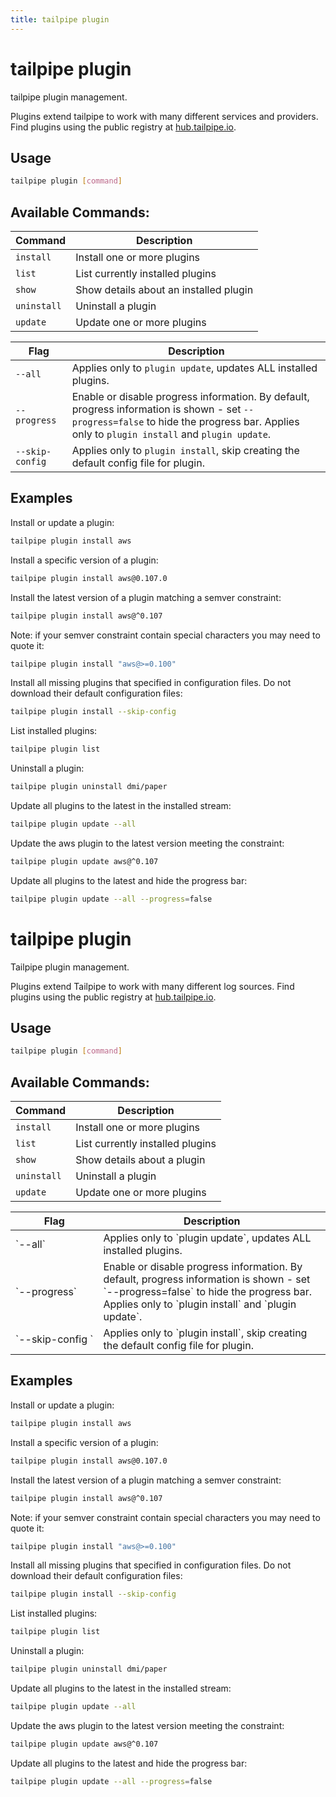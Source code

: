 ```yaml
---
title: tailpipe plugin
---
```


# tailpipe plugin
tailpipe plugin management.

Plugins extend tailpipe to work with many different services and providers. Find plugins using the public registry at [hub.tailpipe.io](https://hub.tailpipe.io).


## Usage
```bash
tailpipe plugin [command]
```

## Available Commands:

| Command | Description
|-|-
| `install`     | Install one or more plugins
| `list`        | List currently installed plugins
| `show`        | Show details about an installed plugin
| `uninstall`   | Uninstall a plugin
| `update`     | Update one or more plugins

| Flag | Description
|--|--
| `--all`            | Applies only to `plugin update`, updates ALL installed plugins. 
| `--progress`       | Enable or disable progress information. By default, progress information is shown - set `--progress=false` to hide the progress bar. Applies only to `plugin install` and `plugin update`. 
| `--skip-config`    | Applies only to `plugin install`, skip creating the default config file for plugin. 


## Examples

Install or update a plugin:
```bash
tailpipe plugin install aws
```

Install a specific version of a plugin:
```bash
tailpipe plugin install aws@0.107.0
```

Install the latest version of a plugin matching a semver constraint:
```bash
tailpipe plugin install aws@^0.107
```

Note: if your semver constraint contain special characters you may need to quote it:
```bash
tailpipe plugin install "aws@>=0.100"
```

Install all missing plugins that specified in configuration files. Do not download their default configuration files:

```bash
tailpipe plugin install --skip-config
```

List installed plugins:
```bash
tailpipe plugin list
```

Uninstall a plugin:
```bash
tailpipe plugin uninstall dmi/paper
```

Update all plugins to the latest in the installed stream:
```bash
tailpipe plugin update --all
```

Update the aws plugin to the latest version meeting the constraint:
```bash
tailpipe plugin update aws@^0.107
```

Update all plugins to the latest and hide the progress bar:
```bash
tailpipe plugin update --all --progress=false
```


# tailpipe plugin
Tailpipe plugin management.

Plugins extend Tailpipe to work with many different log sources. Find plugins using the public registry at [hub.tailpipe.io](https://hub.tailpipe.io).


## Usage
```bash
tailpipe plugin [command]
```

## Available Commands:

| Command | Description
|-|-
| `install`     | Install one or more plugins
| `list`        | List currently installed plugins
| `show`        | Show details about a plugin
| `uninstall`   | Uninstall a plugin
| `update `     | Update one or more plugins

<table>
  <thead>
    <tr>
      <th nowrap="true">Flag</th>
      <th>Description</th>
    </tr>
  </thead>
  <tbody>
    <tr>
      <td nowrap="true">`--all`</td>
      <td>Applies only to `plugin update`, updates ALL installed plugins.</td>
    </tr>
    <tr>
      <td nowrap="true">`--progress`</td>
      <td>Enable or disable progress information. By default, progress information is shown - set `--progress=false` to hide the progress bar. Applies only to `plugin install` and `plugin update`.</td>
    </tr>
      <tr>
      <td nowrap="true">`--skip-config `</td>
      <td>Applies only to `plugin install`,  skip creating the default config file for plugin.</td>
    </tr>
  </tbody>
</table>

## Examples

Install or update a plugin:
```bash
tailpipe plugin install aws
```

Install a specific version of a plugin:
```bash
tailpipe plugin install aws@0.107.0
```

Install the latest version of a plugin matching a semver constraint:
```bash
tailpipe plugin install aws@^0.107
```

Note: if your semver constraint contain special characters you may need to quote it:
```bash
tailpipe plugin install "aws@>=0.100"
```

Install all missing plugins that specified in configuration files. Do not download their default configuration files:

```bash
tailpipe plugin install --skip-config
```

List installed plugins:
```bash
tailpipe plugin list
```

Uninstall a plugin:
```bash
tailpipe plugin uninstall dmi/paper
```

Update all plugins to the latest in the installed stream:
```bash
tailpipe plugin update --all
```

Update the aws plugin to the latest version meeting the constraint:
```bash
tailpipe plugin update aws@^0.107
```

Update all plugins to the latest and hide the progress bar:
```bash
tailpipe plugin update --all --progress=false
```
